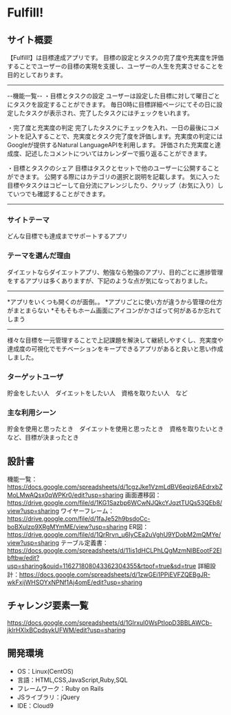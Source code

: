 # Fulfill!

## サイト概要
【Fulfill!】は目標達成アプリです。
目標の設定とタスクの完了度や充実度を評価することでユーザーの目標の実現を支援し、ユーザーの人生を充実させることを目的としております。
***
--機能一覧--
・目標とタスクの設定
ユーザーは設定した目標に対して曜日ごとにタスクを設定することができます。
毎日0時に目標詳細ページにてその日に設定したタスクが表示され、完了したタスクにはチェックをいれます。

・完了度と充実度の判定
完了したタスクにチェックを入れ、一日の最後にコメントを記入することで、充実度とタスク完了度を評価します。充実度の判定にはGoogleが提供するNatural LanguageAPIを利用します。
評価された充実度と達成度、記述したコメントについてはカレンダーで振り返ることができます。

・目標とタスクのシェア
目標はタスクとセットで他のユーザーに公開することができます。
公開する際にはカテゴリの選択と説明を記載します。
気に入った目標やタスクはコピーして自分流にアレンジしたり、クリップ（お気に入り）していつでも確認することができます。
***

### サイトテーマ
どんな目標でも達成までサポートするアプリ

### テーマを選んだ理由
ダイエットならダイエットアプリ、勉強なら勉強のアプリ、目的ごとに進捗管理をするアプリは多くありますが、下記のような点が気になっておりました。
***
*アプリをいくつも開くのが面倒。。
*アプリごとに使い方が違うから管理の仕方がまとまらない
*そもそもホーム画面にアイコンがかさばって何があるか忘れてしまう
***
様々な目標を一元管理することで上記課題を解決して継続しやすくし、充実度や達成度の可視化でモチベーションをキープできるアプリがあると良いと思い作成しました。

### ターゲットユーザ
貯金をしたい人　ダイエットをしたい人　資格を取りたい人　など

### 主な利用シーン
貯金を使用と思ったとき　ダイエットを使用と思ったとき　資格を取りたいとき　など、目標が決まったとき

## 設計書
機能一覧：https://docs.google.com/spreadsheets/d/1cgzJke1VzmLdBV6eqiz6AEdrxbZMoLMwAQsx0qWPKr0/edit?usp=sharing
画面遷移図：https://drive.google.com/file/d/1KG1Sazbp6WCwNJQkcYJqztTUQs53QEb8/view?usp=sharing
ワイヤーフレーム：https://drive.google.com/file/d/1faJe52h9bsdoCc-boBXuIzp9XRgMYmME/view?usp=sharing
ER図：https://drive.google.com/file/d/1QrRrvn_u6IyCEa2uVghU9YDobM2mQMYe/view?usp=sharing
テーブル定義書：https://docs.google.com/spreadsheets/d/11is1dHCLPhLQgMzmNlBEootF2EIbftbw/edit?usp=sharing&ouid=116271808043362304355&rtpof=true&sd=true
詳細設計：https://docs.google.com/spreadsheets/d/1zwGEi1PPiEVFZQEBgJR-wkFxijWHSOYxNPNf1Aj4omE/edit?usp=sharing

## チャレンジ要素一覧
https://docs.google.com/spreadsheets/d/1GlrxuI0WsPtIopD3BBLAWCb-jklrHXlxBCpdsykUFWM/edit?usp=sharing

## 開発環境
- OS：Linux(CentOS)
- 言語：HTML,CSS,JavaScript,Ruby,SQL
- フレームワーク：Ruby on Rails
- JSライブラリ：jQuery
- IDE：Cloud9
